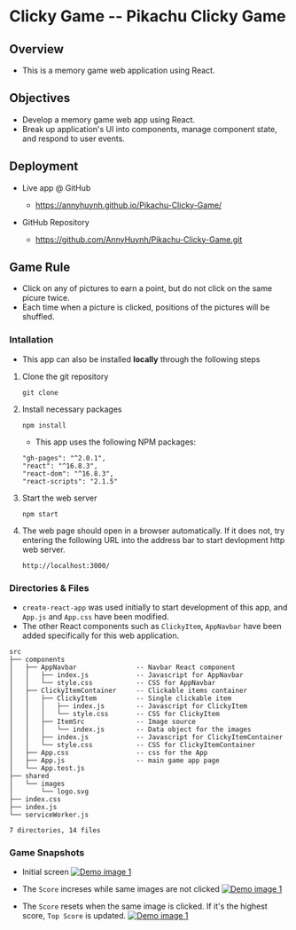 # Clicky Game -- Pikachu Clicky Game

## Overview

* This is a memory game web application using React. 

## Objectives

* Develop a memory game web app using React. 
* Break up application's UI into components, manage component state, and respond to user events.

## Deployment

* Live app @ GitHub 
  * https://annyhuynh.github.io/Pikachu-Clicky-Game/
 
* GitHub Repository
  * https://github.com/AnnyHuynh/Pikachu-Clicky-Game.git

## Game Rule 

* Click on any of pictures to earn a point, but do not click on the same picure twice.
* Each time when a picture is clicked, positions of the pictures will be shuffled.

### Intallation

* This app can also be installed __locally__ through the following steps 

1. Clone the git repository
    ```
    git clone 
    ```
1. Install necessary packages
    ```
    npm install
    ```
    * This app uses the following NPM packages:
    ```
    "gh-pages": "^2.0.1",
    "react": "^16.8.3",
    "react-dom": "^16.8.3",
    "react-scripts": "2.1.5"
    ```
1. Start the web server
    ```
    npm start
    ```
1. The web page should open in a browser automatically. If it does not, try entering the following URL into the address bar to start devlopment http web server.
    ```
    http://localhost:3000/
    ```

### Directories & Files

* `create-react-app` was used initially to start development of this app, and `App.js` and `App.css` have been modified.
* The other React components such as `ClickyItem`, `AppNavbar` have been added specifically for this web application.

```
src
├── components
│   ├── AppNavbar               -- Navbar React component
│   │   ├── index.js            -- Javascript for AppNavbar
│   │   └── style.css           -- CSS for AppNavbar
│   ├── ClickyItemContainer     -- Clickable items container 
│   │   ├── ClickyItem          -- Single clickable item
│   │   │   ├── index.js        -- Javascript for ClickyItem
│   │   │   └── style.css       -- CSS for ClickyItem
│   │   ├── ItemSrc             -- Image source
│   │   │   └── index.js        -- Data object for the images
│   │   ├── index.js            -- Javascript for ClickyItemContainer
│   │   └── style.css           -- CSS for ClickyItemContainer
│   ├── App.css                 -- css for the App
│   ├── App.js                  -- main game app page
│   └── App.test.js
├── shared
│   └── images
│       └── logo.svg
├── index.css
├── index.js
└── serviceWorker.js

7 directories, 14 files
```

### Game Snapshots

* Initial screen
    [![Demo image 1](public/images/demo1.ipg)](https://annyhuynh.github.io/Pikachu-Clicky-Game/)

* The `Score` increses while same images are not clicked
    [![Demo image 1](public/images/demo2.ipg)](https://annyhuynh.github.io/Pikachu-Clicky-Game/)

* The `Score` resets when the same image is clicked. If it's the highest score, `Top Score` is updated.
    [![Demo image 1](public/images/demo3.ipg)](https://annyhuynh.github.io/Pikachu-Clicky-Game/)



